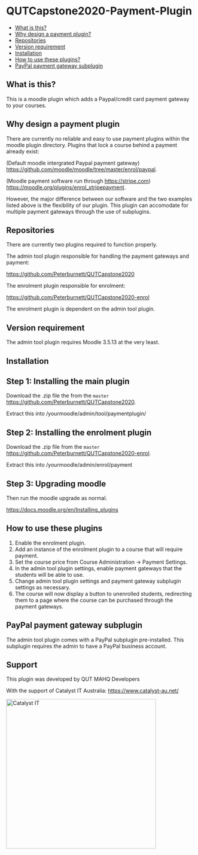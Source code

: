 # QUTCapstone2020-Payment-Plugin

* [What is this?](#what-is-this)
* [Why design a payment plugin?](#Why-design-a-payment-plugin)
* [Repositories](#Repositories)
* [Version requirement](#Version-requirement)
* [Installation](#installation)
* [How to use these plugins?](#How-to-use-these-plugins)
* [PayPal payment gateway subplugin](#PayPal-payment-gateway-subplugin)

## What is this?
This is a moodle plugin which adds a Paypal/credit card payment gateway to your courses.

## Why design a payment plugin
There are currently no reliable and easy to use payment plugins within the moodle plugin directory.
Plugins that lock a course behind a payment already exist:

(Default moodle intergrated Paypal payment gateway) https://github.com/moodle/moodle/tree/master/enrol/paypal.

(Moodle payment software run through https://stripe.com) https://moodle.org/plugins/enrol_stripepayment.

However, the major difference between our software and the two examples listed above is the flexibility of our plugin.
This plugin can accomodate for multiple payment gateways through the use of subplugins.

## Repositories
There are currently two plugins required to function properly.

The admin tool plugin responsible for handling the payment gateways and payment:

https://github.com/Peterburnett/QUTCapstone2020 

The enrolment plugin responsible for enrolment:

https://github.com/Peterburnett/QUTCapstone2020-enrol

The enrolment plugin is dependent on the admin tool plugin.

## Version requirement

The admin tool plugin requires Moodle 3.5.13 at the very least.

## Installation

Step 1: Installing the main plugin
-------------------------------
Download the .zip file the from the `master` https://github.com/Peterburnett/QUTCapstone2020.

Extract this into /yourmoodle/admin/tool/paymentplugin/

Step 2: Installing the enrolment plugin
-------------------------------
Download the .zip file from the `master` https://github.com/Peterburnett/QUTCapstone2020-enrol.

Extract this into /yourmoodle/admin/enrol/payment

Step 3: Upgrading moodle
-------------------------------
Then run the moodle upgrade as normal.

https://docs.moodle.org/en/Installing_plugins

## How to use these plugins

1. Enable the enrolment plugin.
2. Add an instance of the enrolment plugin to a course that will require payment.
3. Set the course price from Course Administration -> Payment Settings.
4. In the admin tool plugin settings, enable payment gateways that the students will be able to use.
5. Change admin tool plugin settings and payment gateway subplugin settings as necessary.
6. The course will now display a button to unenrolled students, redirecting them to a page where the course can be purchased through the payment gateways.

## PayPal payment gateway subplugin

The admin tool plugin comes with a PayPal subplugin pre-installed. This subplugin requires the admin to have a PayPal business account.

## Support

This plugin was developed by QUT MAHQ Developers 

With the support of Catalyst IT Australia:
https://www.catalyst-au.net/

<img alt="Catalyst IT" src="https://cdn.rawgit.com/CatalystIT-AU/moodle-auth_saml2/master/pix/catalyst-logo.svg" width="400">
